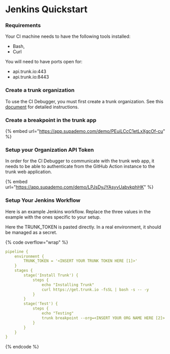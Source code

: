 # Jenkins Quickstart

### Requirements

Your CI machine needs to have the following tools installed:

* Bash,&#x20;
* Curl

You will need to have ports open for:

* api.trunk.io:443
* api.trunk.io:8443

### Create a trunk organization

To use the CI Debugger, you must first create a trunk organization. See this [document](broken-reference) for detailed instructions.&#x20;

### Create a breakpoint in the trunk app

{% embed url="https://app.supademo.com/demo/PEuiLCcC1etLxXgcOf-cu" %}

### Setup your Organization API Token

In order for the CI Debugger to communicate with the trunk web app, it needs to be able to authenticate from the GitHub Action instance to the trunk web application.&#x20;

{% embed url="https://app.supademo.com/demo/LPJsDyJYAsyvUabvkphHK" %}

### Setup Your Jenkins Workflow

Here is an example Jenkins workflow. Replace the three values in the example with the ones specific to your setup.

Here the TRUNK\_TOKEN is pasted directly. In a real environment, it should be managed as a secret.

{% code overflow="wrap" %}
```yaml
pipeline {
    environment {
        TRUNK_TOKEN = '<INSERT YOUR TRUNK TOKEN HERE [1]>'
    }
    stages {
        stage('Install Trunk') {
            steps {
                echo "Installing Trunk"
                curl https://get.trunk.io -fsSL | bash -s -- -y
            }
        }
        stage('Test') {
            steps {
                echo "Testing"
                trunk breakpoint --org=<INSERT YOUR ORG NAME HERE [2]> --id=<Breakpoint Name [3]> -- /bin/false
            }
        }
    }
}
```
{% endcode %}

